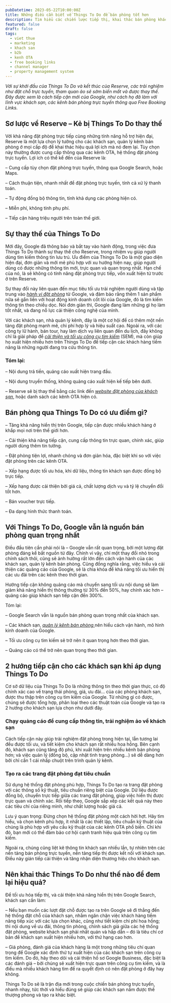 ```yaml
---
pubDatetime: 2023-05-22T10:00:00Z
title: Những điều cần biết về Things To Do để bán phòng tốt hơn
description: Tìm hiểu các chiến lược tiếp thị, khai thác bán phòng khách sạn hiệu quả trong chuỗi bài viết sau của nhavantuonglai để áp dụng và đem lại hiệu quả thiết thực cho giải pháp của bạn.
featured: false
draft: false
tags:
  - viet thue
  - marketing
  - khach san
  - b2b
  - kenh OTA
  - free booking links
  - channel manager
  - property management system
---
```


_Với sự khởi đầu của Things To Do và kết thúc của Reserve, các trải nghiệm như đặt chỗ trực tuyến, tham quan ảo sẽ sớm biến mất và được thay thế. Đây được xem là cách tiếp cận mới của Google, như cách họ đã làm với lĩnh vực khách sạn, các kênh bán phòng trực tuyến thông qua Free Booking Links._

## Sơ lược về Reserve – Kẻ bị Things To Do thay thế

Với khả năng đặt phòng trực tiếp cùng những tính năng hỗ trợ hiện đại, Reserve là một lựa chọn lý tưởng cho các khách sạn, quản lý kênh bán phòng ở mọi cấp độ để khai thác hiệu quả lợi ích mà nó đem lại. Tùy chọn này thường được cung cấp thông qua các kênh OTA, hệ thống đặt phòng trực tuyến. Lợi ích có thể kể đến của Reserve là:

– Cung cấp tùy chọn đặt phòng trực tuyến, thông qua Google Search, hoặc Maps.

– Cách thuận tiện, nhanh nhất để đặt phòng trực tuyến, tính cả xử lý thanh toán.

– Tự động đồng bộ thông tin, tính khả dụng các phòng hiện có.

– Miễn phí, không tính phụ phí.

– Tiếp cận hàng triệu người trên toàn thế giới.

## Sự thay thế của Things To Do

Mới đây, Google đã thông báo và bắt tay vào hành động, trong việc đưa Things To Do thành sự thay thế cho Reserve, trong nhiệm vụ giúp người dùng tìm kiếm thông tin lưu trú. Ưu điểm của Things To Do là một giao diện hiện đại, đơn giản và mới mẻ phù hợp với xu hướng hiện nay, giúp người dùng có được những thông tin mới, trực quan và quan trọng nhất. Hạn chế của nó, là sẽ không có tính năng đặt phòng trực tiếp, vốn xuất hiện từ trước ở trên Reserve.

Sự thay đổi này liên quan đến mục tiêu tối ưu trải nghiệm người dùng và tập trung vào [_hành vi đặt phòng_](https://nhavantuonglai.com/posts/hanh-trinh-du-khach-va-nhung-giai-doan-tim-den-khach-san-cua-ban) từ Google, và đảm bảo rằng thêm 1 sản phẩm nữa sẽ gắn liền với hoạt động kinh doanh cốt lõi của Google, đó là tìm kiếm thông tin theo chiều dọc. Nói đơn giản thì, Google đang làm những gì họ làm tốt nhất, và đang nỗ lực cải thiện công nghệ của mình.

Với các khách sạn, nhà quản lý kênh, đây là một cơ hội để có thêm một nền tảng đặt phòng mạnh mẽ, chi phí hợp lý và hiệu suất cao. Ngoài ra, với các công ty lữ hành, bán tour, hay làm dịch vụ liên quan đến du lịch, đây không chỉ là giải pháp để [_cải thiện và tối ưu công cụ tìm kiếm_](https://nhavantuonglai.com/posts/huong-dan-hoan-chinh-ve-tiep-thi-cong-cu-tim-kiem-cho-khach-san-sem) (SEM), mà còn giúp họ xuất hiện nhiều hơn trên Things To Do để tiếp cận các khách hàng tiềm năng là những người đang tra cứu thông tin.

### Tóm lại:

– Nội dung trả tiền, quảng cáo xuất hiện trang đầu.

– Nội dung truyền thống, không quảng cáo xuất hiện kế tiếp bên dưới.

– Reserve sẽ bị thay thế bằng các link đến [_website đặt phòng của khách sạn_](https://nhavantuonglai.com/posts/), hoặc danh sách các kênh OTA hiện có.

## Bán phòng qua Things To Do có ưu điểm gì?

– Tăng khả năng hiển thị trên Google, tiếp cận được nhiều khách hàng ở khắp mọi nơi trên thế giới hơn.

– Cải thiện khả năng tiếp cận, cung cấp thông tin trực quan, chính xác, giúp người dùng thêm tin tưởng.

– Đặt phòng tiện lợi, nhanh chóng và đơn giản hóa, đặc biệt khi so với việc đặt phòng trên các kênh OTA.

– Xếp hạng được tối ưu hóa, khi dữ liệu, thông tin khách sạn được đồng bộ trực tiếp.

– Xếp hạng được cải thiện bởi giá cả, chất lượng dịch vụ và tỷ lệ chuyển đổi tốt hơn.

– Bán voucher trực tiếp.

– Đa dạng hình thức thanh toán.

## Với Things To Do, Google vẫn là nguồn bán phòng quan trọng nhất

Điều đầu tiên cần phải nói là – Google vẫn rất quan trọng, bởi một lượng đặt phòng đáng kể bắt nguồn từ đây. Chính vì vậy, chỉ một thay đổi nhỏ trong chính sách thôi, cũng sẽ ảnh hưởng rất lớn đến cách vận hành của các khách sạn, quản lý kênh bán phòng. Cũng đồng nghĩa rằng, việc hiểu và cải thiện các quảng cáo của Google, sẽ là chìa khóa để khả năng tối ưu hiển thị các ưu đãi trên các kênh theo thời gian.

Hướng tiếp cận không quảng cáo mà chuyển sang tối ưu nội dung sẽ làm giảm khả năng hiển thị thông thường từ 30% đến 50%, hay chính xác hơn – quảng cáo giúp khách sạn tiếp cận đến 300%.

Tóm lại:

– Google Search vẫn là nguồn bán phòng quan trọng nhất của khách sạn.

– Các khách sạn, [_quản lý kênh bán phòng_ ](https://nhavantuonglai.com/posts/)nên hiểu cách vận hành, mô hình kinh doanh của Google.

– Tối ưu công cụ tìm kiếm sẽ trở nên ít quan trọng hơn theo thời gian.

– Quảng cáo có thể trở nên quan trọng theo thời gian.

## 2 hướng tiếp cận cho các khách sạn khi áp dụng Things To Do

Cơ sở dữ liệu của Things To Do là những thông tin theo thời gian thực, có độ chính xác cao về trạng thái phòng, giá, ưu đãi… của các phòng khách sạn, được thu thập trên công cụ tìm kiếm của Google. Từ những gì có được, chúng sẽ được tổng hợp, phân loại theo các thuật toán của Google và tạo ra 2 hướng cho khách sạn lựa chọn như dưới đây.

### Chạy quảng cáo để cung cấp thông tin, trải nghiệm ảo về khách sạn

Cách tiếp cận này giúp trải nghiệm đặt phòng trong hiện tại, lẫn tương lai đều được tối ưu, và tiết kiệm cho khách sạn rất nhiều hoa hồng. Bên cạnh đó, khách sạn cũng tăng độ phủ, khi xuất hiện trên nhiều kênh bán phòng hơn; và việc quản lý (đồng bộ, cập nhật tình trạng phòng…) sẽ dễ dàng hơn bởi chỉ cần 1 cái nhấp chuột trên trình quản lý kênh.

### Tạo ra các trang đặt phòng đạt tiêu chuẩn

Sử dụng hệ thống đặt phòng phù hợp, Things To Do tạo ra trang đặt phòng với các thông số kỹ thuật, tiêu chuẩn riêng biệt của Google. Dữ liệu được đồng bộ, chuyển trực tiếp giữa các trang đặt phòng, giúp việc hiển thị được trực quan và chính xác. Rồi tiếp theo, Google sắp xếp các kết quả này theo các tiêu chí của riêng mình, như chất lượng hoặc giá cả.

Lưu ý quan trọng: Đừng chọn hệ thống đặt phòng một cách hời hợt. Hãy tìm hiểu, và chọn kênh phù hợp, ít nhất là các thiết lập, tiêu chuẩn kỹ thuật của chúng là phù hợp với yêu cầu kỹ thuật của các kênh OTA phổ biến. Chỉ khi đó, bạn mới có thể đảm bảo cơ hội cạnh tranh hiệu quả trên công cụ tìm kiếm.

Ngoài ra, chúng cũng liệt kê thông tin khách sạn nhiều lần, tự nhiên trên các nền tảng bán phòng trực tuyến, nền tảng tiếp thị được kết nối với khách sạn. Điều này gián tiếp cải thiện và tăng nhận diện thương hiệu cho khách sạn.

## Nên khai thác Things To Do như thế nào để đem lại hiệu quả?

Để tối ưu hóa tiếp thị, và cải thiện khả năng hiển thị trên Google Search, khách sạn cần làm:

– Nếu bạn muốn các lượt đặt chỗ được tạo ra trên Google sẽ đi thẳng đến hệ thống đặt chỗ của khách sạn, nhằm ngăn chặn việc khách hàng tiềm năng tiếp xúc với các lựa chọn khác, cũng như tiết kiệm chi phí hoa hồng; thì nội dung về ưu đãi, thông tin phòng, chính sách giá giữa các hệ thống đặt phòng, website khách sạn phải nhất quán và hấp dẫn – đó là tiêu chí cơ bản để khách sạn xuất hiện nhiều hơn, với thứ hạng cao hơn.

– Giá phòng, đánh giá của khách hàng là một trong những tiêu chí quan trọng để Google xác định thứ tự xuất hiện của các khách sạn trên công cụ tìm kiếm. Do đó, hãy theo dõi và cải thiện hồ sơ Google Business, đặc biệt là các đánh giá – bởi chúng sẽ xuất hiện trực quan trên công cụ tìm kiếm, và là điều mà nhiều khách hàng tìm để ra quyết định có nên đặt phòng ở đây hay không.

Things To Do sẽ là trận địa mới trong cuộc chiến bán phòng trực tuyến, nhanh nhạy, tức thời và hiểu đúng sẽ giúp các khách sạn nắm được thế thượng phong và tạo ra khác biệt.
